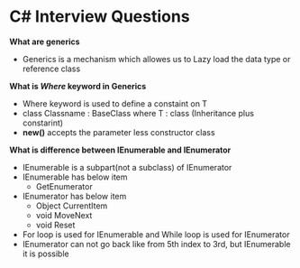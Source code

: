# C# Interview Questions

**What are generics**
- Generics is a mechanism which allowes us to Lazy load the data type or reference class

**What is **_Where_** keyword in Generics**
- Where keyword is used to define a constaint on T
- class Classname<T> : BaseClass where T : class (Inheritance plus constarint)
- **new()** accepts the parameter less constructor class

**What is difference between IEnumerable and IEnumerator**
- IEnumerable is a subpart(not a subclass) of IEnumerator
- IEnumerable has below item
	- GetEnumerator
- IEnumerator has below item
	- Object CurrentItem
	- void MoveNext
	- void Reset
- For loop is used for IEnumerable and While loop is used for IEnumerator
- IEnumerator can not go back like from 5th index to 3rd, but IEnumerable it is possible

